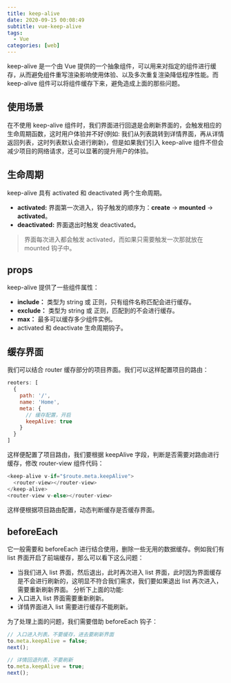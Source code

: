 ```yaml
---
title: keep-alive
date: 2020-09-15 00:08:49
subtitle: vue-keep-alive
tags:
  - Vue
categories: [web]
---
```

keep-alive 是一个由 Vue 提供的一个抽象组件，可以用来对指定的组件进行缓存，从而避免组件重写渲染影响使用体验、以及多次重复渲染降低程序性能。而 keep-alive 组件可以将组件缓存下来，避免造成上面的那些问题。

<!-- more -->
## 使用场景
在不使用 keep-alive 组件时，我们界面进行回退是会刷新界面的，会触发相应的生命周期函数，这时用户体验并不好(例如: 我们从列表跳转到详情界面，再从详情返回列表，这时列表默认会进行刷新)，但是如果我们引入 keep-alive 组件不但会减少项目的网络请求，还可以显著的提升用户的体验。
## 生命周期
keep-alive 具有 activated 和 deactivated 两个生命周期。
- **activated:** 界面第一次进入，钩子触发的顺序为：**create** -> **mounted** -> **activated**。
- **deactivated:** 界面退出时触发 deactivated。

> 界面每次进入都会触发 activated，而如果只需要触发一次那就放在 mounted 钩子中。

## props
keep-alive 提供了一些组件属性：

- **include：** 类型为 string 或 正则，只有组件名称匹配会进行缓存。
- **exclude：** 类型为 string 或 正则，匹配到的不会进行缓存。
- **max：** 最多可以缓存多少组件实例。
- activated 和 deactivate 生命周期钩子。
## 缓存界面
我们可以结合 router 缓存部分的项目界面。我们可以这样配置项目的路由：
```javascript
reoters: [
  {
    path: '/',
    name: 'Home',
    meta: {
      // 缓存配置，开启
      keepAlive: true
    }
  }
]
```
这样便配置了项目路由，我们要根据 keepAlive 字段，判断是否需要对路由进行缓存，修改 router-view 组件代码：
```javascript
<keep-alive v-if="$route.meta.keepAlive">
  <router-view></router-view>
</keep-alive>
<router-view v-else></router-view>
```
这样便根据项目路由配置，动态判断缓存是否缓存界面。
## beforeEach
它一般需要和 beforeEach 进行结合使用，删除一些无用的数据缓存。例如我们有 list 界面开启了前端缓存，那么可以看下这么问题：

- 当我们进入 list 界面，然后退出，此时再次进入 list 界面，此时因为界面缓存是不会进行刷新的，这明显不符合我们需求，我们要如果退出 list 再次进入，需要重新刷新界面。
分析下上面的功能:
- 入口进入 list 界面需要重新刷新。
- 详情界面进入 list 需要进行缓存不能刷新。

为了处理上面的问题，我们需要借助 beforeEach 钩子：
```javascript
// 入口进入列表。不要缓存，进去要刷新界面
to.meta.keepAlive = false;
next();

// 详情回退列表，不要刷新
to.meta.keepAlive = true;
next();
```
